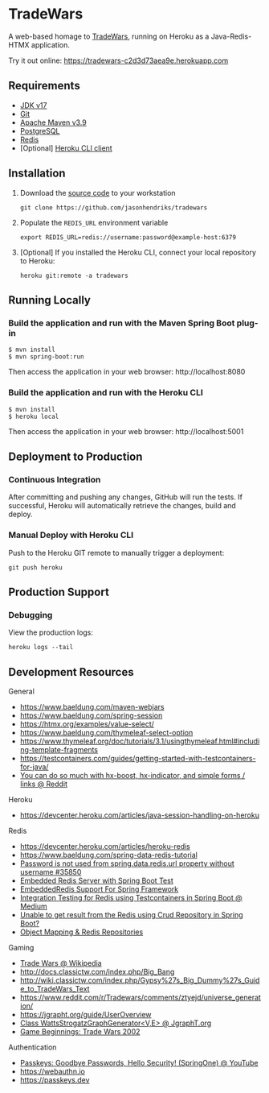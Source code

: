 # TradeWars

A web-based homage to [TradeWars](https://en.wikipedia.org/wiki/Trade_Wars), running on Heroku as a
Java-Redis-HTMX application.

Try it out online: https://tradewars-c2d3d73aea9e.herokuapp.com

## Requirements

- [JDK v17](https://openjdk.org/projects/jdk/17/)
- [Git](https://www.atlassian.com/git/tutorials/install-git)
- [Apache Maven v3.9](https://maven.apache.org/install.html)
- [PostgreSQL](https://devcenter.heroku.com/articles/local-setup-heroku-postgres)
- [Redis](https://redis.io/try-free/)
- [Optional] [Heroku CLI client](https://devcenter.heroku.com/articles/heroku-cli)

## Installation

1. Download the [source code](https://github.com/jasonhendriks/tradewars) to your workstation
    ```
    git clone https://github.com/jasonhendriks/tradewars
    ```
2. Populate the `REDIS_URL` environment variable
    ```
    export REDIS_URL=redis://username:password@example-host:6379
    ```

3. [Optional] If you installed the Heroku CLI, connect your local repository to Heroku:
    ```
    heroku git:remote -a tradewars
    ```

## Running Locally

### Build the application and run with the Maven Spring Boot plug-in

```
$ mvn install
$ mvn spring-boot:run
```

Then access the application in your web browser: http://localhost:8080

### Build the application and run with the Heroku CLI

```
$ mvn install
$ heroku local
```

Then access the application in your web browser: http://localhost:5001

## Deployment to Production

### Continuous Integration

After committing and pushing any changes, GitHub will run the tests. If successful, Heroku will automatically retrieve
the changes, build and deploy.

### Manual Deploy with Heroku CLI

Push to the Heroku GIT remote to manually trigger a deployment:

```
git push heroku
```

## Production Support

### Debugging

View the production logs:

```
heroku logs --tail
```

## Development Resources

General

- https://www.baeldung.com/maven-webjars
- https://www.baeldung.com/spring-session
- https://htmx.org/examples/value-select/
- https://www.baeldung.com/thymeleaf-select-option
- https://www.thymeleaf.org/doc/tutorials/3.1/usingthymeleaf.html#including-template-fragments
- https://testcontainers.com/guides/getting-started-with-testcontainers-for-java/
- [You can do so much with hx-boost, hx-indicator, and simple forms / links @ Reddit](https://www.reddit.com/r/htmx/comments/196gwsa/you_can_do_so_much_with_hxboost_hxindicator_and/)

Heroku

- https://devcenter.heroku.com/articles/java-session-handling-on-heroku

Redis

- https://devcenter.heroku.com/articles/heroku-redis
- https://www.baeldung.com/spring-data-redis-tutorial
- [Password is not used from spring.data.redis.url property without username #35850](https://github.com/spring-projects/spring-boot/issues/35850)
- [Embedded Redis Server with Spring Boot Test](https://www.baeldung.com/spring-embedded-redis)
- [EmbeddedRedis Support For Spring Framework](http://www.kenansevindik.com/en/embeddedredis-support-for-spring-framework/)
- [Integration Testing for Redis using Testcontainers in Spring Boot @ Medium](https://medium.com/@gourav2824/integration-testing-for-redis-using-testcontainers-in-spring-boot-3ea2ceb5cad7)
- [Unable to get result from the Redis using Crud Repository in Spring Boot?](https://stackoverflow.com/questions/53121627/unable-to-get-result-from-the-redis-using-crud-repository-in-spring-boot)
- [Object Mapping & Redis Repositories](https://redis.io/learn/develop/java/redis-and-spring-course/lesson_3)

Gaming

- [Trade Wars @ Wikipedia](https://en.wikipedia.org/wiki/Trade_Wars)
- http://docs.classictw.com/index.php/Big_Bang
- http://wiki.classictw.com/index.php/Gypsy%27s_Big_Dummy%27s_Guide_to_TradeWars_Text
- https://www.reddit.com/r/Tradewars/comments/ztyejd/universe_generation/
- https://jgrapht.org/guide/UserOverview
- [Class WattsStrogatzGraphGenerator<V,E> @ JgraphT.org](https://jgrapht.org/javadoc/org.jgrapht.core/org/jgrapht/generate/WattsStrogatzGraphGenerator.html)
- [Game Beginnings: Trade Wars 2002](https://www.youtube.com/watch?v=LyvuUauuuyE)

Authentication

- [Passkeys: Goodbye Passwords, Hello Security! (SpringOne) @ YouTube](https://www.youtube.com/watch?v=nsofIV11xXY)
- https://webauthn.io
- https://passkeys.dev
